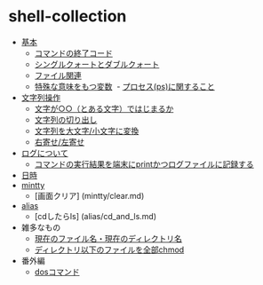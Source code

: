# shell-collection
- [基本](basic)
  - [コマンドの終了コード](basic/exit_code.md)
  - [シングルクォートとダブルクォート](http://qiita.com/cocodrips/items/bb3640a9834c8978d48a)
  - [ファイル関連](basic/file.md)
  - [特殊な意味をもつ変数](basic/special_variables.md)
  - [プロセス(ps)に関すること](basic/ps.md)
- [文字列操作](string)
  - [文字が○○（とある文字）ではじまるか](string/startswith.md)
  - [文字列の切り出し](string/substring.md)
  - [文字列を大文字/小文字に変換](string/uppercase-and-lowercase.md)
  - [右寄せ/左寄せ](string/right_and_left_justfy.md)
- [ログについて](log)
  - [コマンドの実行結果を端末にprintかつログファイルに記録する](log/echo_and_log.md)
- [日時](date)
- [mintty](mintty)
  - [画面クリア] (mintty/clear.md)
- [alias](alias)
  - [cdしたらls] (alias/cd_and_ls.md)
- 雑多なもの
  - [現在のファイル名・現在のディレクトリ名](path.md)
  - [ディレクトリ以下のファイルを全部chmod](find_chmod.md)
- 番外編
  - [dosコマンド](ds.md)
